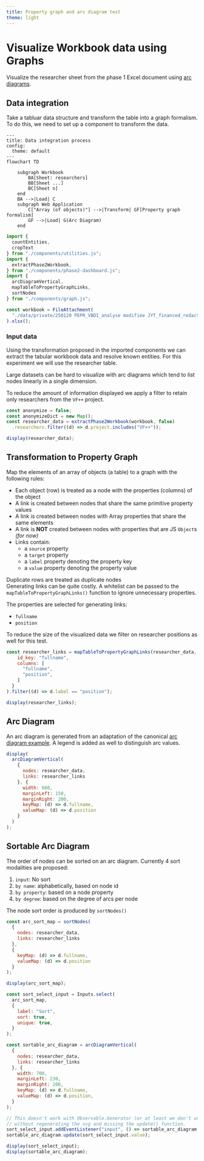 ```yaml
---
title: Property graph and arc diagram test
theme: light
---
```


# Visualize Workbook data using Graphs

Visualize the researcher sheet from the phase 1 Excel document using [arc diagrams](https://observablehq.com/@d3/arc-diagram).

## Data integration

Take a tabluar data structure and transform the table into a graph formalism.
To do this, we need to set up a component to transform the data.

```mermaid
---
title: Data integration process
config:
  theme: default
---
flowchart TD

    subgraph Workbook
        BA[Sheet: researchers]
        BB[Sheet ...]
        BC[Sheet n]
    end
    BA -->|Load| C
    subgraph Web Application
        C["Array (of objects)"] -->|Transform| GF[Property graph formalism]
        GF -->|Load| G(Arc Diagram)
    end
```

```js
import {
  countEntities,
  cropText
} from "./components/utilities.js";
import {
  extractPhase2Workbook,
} from "./components/phase2-dashboard.js";
import {
  arcDiagramVertical,
  mapTableToPropertyGraphLinks,
  sortNodes
} from "./components/graph.js";

const workbook = FileAttachment(
  "./data/private/250120 PEPR_VBDI_analyse modifiée JYT_financed_redacted.xlsx"
).xlsx();
```

### Input data

Using the transformation proposed in the imported components we can extract the tabular workbook data and resolve known entities.
For this experiment we will use the researcher table.

<div class="tip">
  Large datasets can be hard to visualize with arc diagrams which tend to list nodes linearly in a single dimension.
</div>

To reduce the amount of information displayed we apply a filter to retain only researchers from the `VF++` project.

```js echo
const anonymize = false;
const anonymizeDict = new Map();
const researcher_data = extractPhase2Workbook(workbook, false)
  .researchers.filter((d) => d.project.includes("VF++"));
```

```js
display(researcher_data);
```

## Transformation to Property Graph

Map the elements of an array of objects (a table) to a graph with the following rules:
- Each object (row) is treated as a node with the properties (columns) of the object
- A link is created between nodes that share the same primitive property values
- A link is created between nodes with Array properties that share the same elements
- A link is **NOT** created between nodes with properties that are JS `Object`s *(for now)*
- Links contain:
  - a `source` property
  - a `target` property
  - a `label` property denoting the property key
  - a `value` property denoting the property value

<div class="warning">Duplicate rows are treated as duplicate nodes</div>
<div class="tip">
  Generating links can be quite costly.
  A whitelist can be passed to the <code class="language-js">mapTableToPropertyGraphLinks()</code> function to ignore unnecessary properties.
</div>

The properties are selected for generating links:
- `fullname`
- `position`

To reduce the size of the visualized data we filter on researcher positions as well for this test.
```js echo
const researcher_links = mapTableToPropertyGraphLinks(researcher_data, {
    id_key: "fullname",
    columns: [
      "fullname",
      "position",
    ]
  }
).filter((d) => d.label == "position");
```

```js
display(researcher_links);
```

## Arc Diagram 

An arc diagram is generated from an adaptation of the canonical [arc diagram example](https://observablehq.com/@d3/arc-diagram).
A legend is added as well to distinguish arc values.

```js echo
display(
  arcDiagramVertical(
    {
      nodes: researcher_data,
      links: researcher_links
    }, {
      width: 600,
      marginLeft: 150,
      marginRight: 200,
      keyMap: (d) => d.fullname,
      valueMap: (d) => d.position
    }
  )
);
```

## Sortable Arc Diagram 

The order of nodes can be sorted on an arc diagram.
Currently 4 sort modalities are proposed:
1. `input`: No sort
2. `by name`: alphabetically, based on node id
3. `by property`: based on a node property
4. `by degree`: based on the degree of arcs per node

The node sort order is produced by `sortNodes()`
```js echo
const arc_sort_map = sortNodes(
  {
    nodes: researcher_data,
    links: researcher_links
  },
  {
    keyMap: (d) => d.fullname,
    valueMap: (d) => d.position
  }
);
```

```js
display(arc_sort_map);
```

```js echo
const sort_select_input = Inputs.select(
  arc_sort_map,
  {
    label: "Sort",
    sort: true,
    unique: true,
  }
);

const sortable_arc_diagram = arcDiagramVertical(
  {
    nodes: researcher_data,
    links: researcher_links
  }, {
    width: 700,
    marginLeft: 230,
    marginRight: 200,
    keyMap: (d) => d.fullname,
    valueMap: (d) => d.position,
  }
);

// This doesn't work with Observable.Generator (or at least we don't understand how)
// without regenerating the svg and missing the update() function.
sort_select_input.addEventListener("input", () => sortable_arc_diagram.update(sort_select_input.value));
sortable_arc_diagram.update(sort_select_input.value);
```

```js
display(sort_select_input);
display(sortable_arc_diagram);
```

